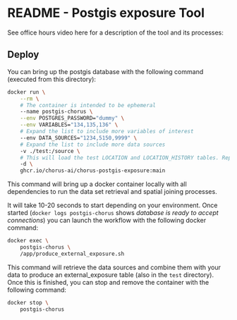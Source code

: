 # README - Postgis exposure Tool

See office hours video here for a description of the tool and its processes:


## Deploy

You can bring up the postgis database with the following command (executed from this directory):

```bash
docker run \
    --rm \
    # The container is intended to be ephemeral
    --name postgis-chorus \
    --env POSTGRES_PASSWORD="dummy" \
    --env VARIABLES="134,135,136" \ 
    # Expand the list to include more variables of interest
    --env DATA_SOURCES="1234,5150,9999" \ 
    # Expand the list to include more data sources
    -v ./test:/source \ 
    # This will load the test LOCATION and LOCATION_HISTORY tables. Replace with true files in same format
    -d \
    ghcr.io/chorus-ai/chorus-postgis-exposure:main
```

This command will bring up a docker container locally with all dependencies to run the data set retrieval and spatial joining processes.

It will take 10-20 seconds to start depending on your environment. Once started (`docker logs postgis-chorus` shows _database is ready to accept connections_) you can launch the workflow with the following docker command:

```bash
docker exec \
    postgis-chorus \
    /app/produce_external_exposure.sh
```

This command will retrieve the data sources and combine them with your data to produce an external_exposure table (also in the `test` directory). Once this is finished, you can stop and remove the container with the following command:

```bash
docker stop \
    postgis-chorus 
```